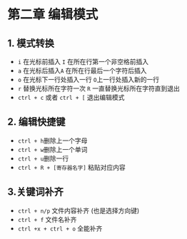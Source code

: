 # 第二章 编辑模式
## 1. 模式转换
- `i` 在光标前插入 `I` 在所在行第一个非空格前插入
- `a` 在光标后插入`A` 在所在行最后一个字符后插入
- `o` 在光标下一行处插入一行 `O`上一行处插入新的一行
- `r` 替换光标所在字符一次 `R` 一直替换光标所在字符直到退出
- `ctrl + c` 或者 `ctrl + [` 退出编辑模式

## 2. 编辑快捷键
- `ctrl + h`删除上一个字母
- `ctrl + w`删除上一个单词
- `ctrl + u`删除一行
- `ctrl + R + [寄存器名字]` 粘贴对应内容

## 3.关键词补齐
- `ctrl + n/p` 文件内容补齐 (也是选择方向键)
- `ctrl + f` 文件名补齐
- `ctrl +x + ctrl + o` 全能补齐

